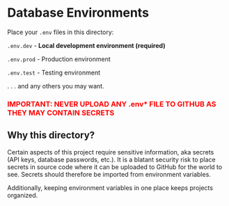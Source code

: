 # Database Environments
Place your `.env` files in this directory:

`.env.dev` - **Local development environment (required)**

`.env.prod` - Production environment

`.env.test` - Testing environment

. . . and any others you may want.

<b> <h3 style='color: red'>
IMPORTANT: NEVER UPLOAD ANY .env\* FILE TO GITHUB AS THEY MAY CONTAIN SECRETS</h3></b>

## Why this directory?

Certain aspects of this project require sensitive information, aka secrets (API keys, database passwords, etc.). It is a blatant security risk to place secrets in source code where it can be uploaded to GitHub for the world to see. Secrets should therefore be imported from environment variables.

Additionally, keeping environment variables in one place keeps projects organized.

